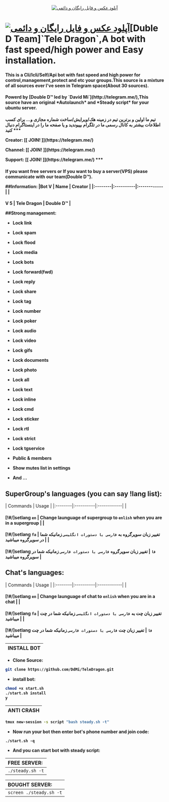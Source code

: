 <p align="center"><a href="http://www.upsara.com/"><img src="http://www.upsara.com/images/23wj_logofactory.jpg" border="0" alt="آپلود عکس و فایل رایگان و دائمی" /></a>
<h1 align="left"><a href="http://www.upsara.com/viewer.php?file=xxzv_7.png"><img src="http://www.upsara.com/images/xxzv_7_thumb.png" border="0" alt="آپلود عکس و فایل رایگان و دائمی" /></a>[Duble D Team]`Tele Dragon`,A bot with fast speed/high power and Easy installation.
<h4> This is a Cli/Icli/Self/Api bot with fast speed and high power for control,management,protect and etc your groups.This source is a mixture of all sources ever I've seen in Telegram space(About 30 sources).
<h4> Powerd by [Double D™ led by `David Mi`](http://telegram.me/),This source have an original *Autolaunch* and *Steady script* for your ubuntu server.
<h4> تیم ما اولین و برترین تیم در زمینه هک/ویرایش/ساخت شماره مجازی و... برای کسب اطلاعات بیشتر به کانال رسمی ما در تلگرام بپیوندید و یا صفحه ما را در اینستاگرام دنبال کنید
*** 
<p align="left">Creator: [[ JOIN! ]](https://telegram.me/)
<p align="left">Channel: [[ JOIN! ]](https://telegram.me/)
<p align="left">Support: [[ JOIN! ]](https://telegram.me/)
***
<h4> If you want free servers or If you want to buy a server(VPS) please communicate with our team(Double D™). 

##Information:
|Bot V | Name | Creator |
|:--------|:----------|:------------|
| <h4>V 5 | Tele Dragon | Double D™ |

##Strong management:
- <p align="left">Lock link
- <p align="left">Lock spam
- <p align="left">Lock flood
- <p align="left">Lock media
- <p align="left">Lock bots
- <p align="left">Lock forward(fwd)
- <p align="left">Lock reply
- <p align="left">Lock share
- <p align="left">Lock tag
- <p align="left">Lock number
- <p align="left">Lock poker
- <p align="left">Lock audio
- <p align="left">Lock video
- <p align="left">Lock gifs
- <p align="left">Lock documents
- <p align="left">Lock photo
- <p align="left">Lock all
- <p align="left">Lock text
- <p align="left">Lock inline
- <p align="left">Lock cmd
- <p align="left">Lock sticker
- <p align="left">Lock rtl
- <p align="left">Lock strict
- <p align="left">Lock tgservice
- <p align="left">Public & members
- <p align="left">Show mutes list in settings
- <p align="left">And ...

## SuperGroup's languages (you can say !lang list):
| Commands | Usage | 
|:--------|:----------|:------------|
| <h4>[!#/]setlang `en` | Change launguage of supergroup to `enlish` when you are in a supergroup |
| <h4>[!#/]setlang `fa` | تغییر زبان سوپرگروه به `فارسی با دستورات انگلیسی` زمانیکه شما در سوپرگروه میباشید |
| <h4>[!#/]setlang `فا` | تغییر زبان سوپرگروه `فارسی با دستورات فارسی` زمانیکه شما در سوپرگروه میباشید |
## Chat's languages:
| Commands | Usage | 
|:--------|:----------|:------------|
| <h4>[!#/]setlang `en` | Change launguage of chat to `enlish` when you are in a chat |
| <h4>[!#/]setlang `fa` | تغییر زبان چت به `فارسی با دستورات انگلیسی` زمانیکه شما در چت میباشید |
| <h4>[!#/]setlang `فا` | تغییر زبان چت `فارسی با دستورات فارسی` زمانیکه شما در چت میباشید |

| INSTALL BOT |
|:-----------------------|
- <p align="left">Clone Source:
```sh
git clone https://github.com/DdMi/TeleDragon.git
```
- <p align="left">install bot:
```sh
chmod +x start.sh
./start.sh install
y
```
| ANTI CRASH |
|:-----------------------|
```sh
tmux new-session -s script "bash steady.sh -t"
```
- <p align="left">Now run your bot then enter bot's phone number and join code:
`./start.sh -q`
- <p align="left">And you can start bot with steady script:

| FREE SERVER: |
|:-----------------------|
| `./steady.sh -t` |

| BOUGHT SERVER: |
|:-----------------------|
| `screen ./steady.sh -t` |

